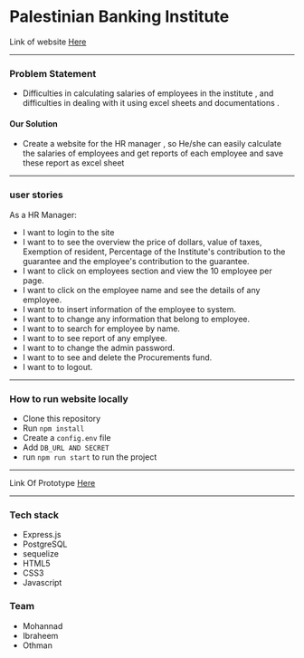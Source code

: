 # Palestinian Banking Institute

Link of website [Here ](https://p-b-i.herokuapp.com/)

 ---------------------------
### Problem Statement

* Difficulties in calculating salaries of employees in the institute , and difficulties in dealing with it using excel sheets and documentations .


#### Our Solution 

* Create a website for the HR manager , so He/she can easily calculate the salaries of employees and get reports of each employee and save these report as excel sheet

 ---------------------------
 
 ### user stories

As a HR Manager:
  * I want to login to the site
  * I want to to see the overview the price of dollars, value of taxes, Exemption of resident, Percentage of the Institute's contribution to the guarantee and the employee's contribution to the guarantee.
  *  I want to click on employees section and view the 10 employee per page.
  *  I want to click on the employee name and see the details of any employee.
  *  I want to to insert information of the employee to system.
  *  I want to to change any information that belong to employee.
  *  I want to to search for employee by name.
  *  I want to to see report of any emplyee.
  *  I want to to change the admin password.
  *  I want to to see and delete the Procurements fund.
  *  I want to to logout.
 --------------------------- 
 
### How to run website locally 
- Clone this repository
- Run ```npm install```
- Create a ```config.env``` file
- Add ```DB_URL AND SECRET``` 
- run ```npm run start``` to run the project


 ---------------------------
Link Of Prototype [Here ](https://www.figma.com/file/Tb17P8kRu0C0qRduENhAVCwS/PBI?node-id=1%3A2)

 ---------------------------
### Tech stack
- Express.js
- PostgreSQL
- sequelize
- HTML5
- CSS3
- Javascript

### Team
- Mohannad 
- Ibraheem
- Othman
